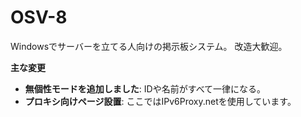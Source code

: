 # OSV-8
Windowsでサーバーを立てる人向けの掲示板システム。
改造大歓迎。

**主な変更**
 - **無個性モードを追加しました**: IDや名前がすべて一律になる。
 - **プロキシ向けページ設置**: ここではIPv6Proxy.netを使用しています。
